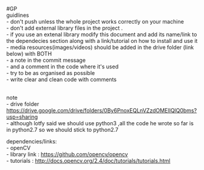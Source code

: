 #GP 
<br />
guidlines <br />
	- don't push unless the whole project works correctly on your machine <br />
	- don't add external library files in the project . <br />
	- if you use an extenal library modify this document and add its name/link to the dependecies section along with a link/tutorial on how to install and use it <br />
	- media resources(images/videos) should be added in the drive folder (link below) with BOTH  <br />
		- a note in the commit message <br />
		- and a comment in the code where it's used <br />
	- try to be as organised as possible <br />
	- write clear and clean code with comments <br />
<br />

note <br />
	- drive folder https://drive.google.com/drive/folders/0By6PnoxEQLnVZzdOMElIQlQ0bms?usp=sharing <br />
	- although lotfy said we should use python3 ,all the code he wrote so far is in python2.7 so we should stick to python2.7 <br />


dependencies/links: <br />
	- openCV  <br />
		- library link : https://github.com/opencv/opencv <br />
		- tutorials : http://docs.opencv.org/2.4/doc/tutorials/tutorials.html <br />